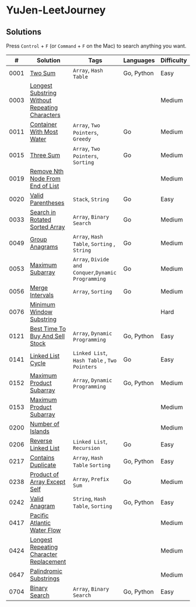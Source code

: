 # YuJen-LeetJourney



## Solutions

Press `Control` + `F` (or `Command` + `F` on the Mac) to search anything you want.

| #    | Solution                                                                                         | Tags                                      |  Languages | Difficulty |
| ---- | ------------------------------------------------------------------------------------------------ | ----------------------------------------- | ---------- | ---------- |
| 0001 | [Two Sum](./Easy/1_Two_Sum/)                                             | `Array`, `Hash Table`                         |  Go, Python | Easy       |
| 0003 | [Longest Substring Without Repeating Characters](./Medium/3_Longest_Substring_Without_Repeating_Characters/)                     |           |    | Medium       |
| 0011 | [Container With Most Water](./Medium/11_Container_With_Most_Water/)                   | `Array`, `Two Pointers`, `Greedy`                  | Go  | Medium       |
| 0015 | [Three Sum](./Medium/15_3Sum/)                                                         | `Array`, `Two Pointers`, `Sorting`                   |  Go  | Medium       |
| 0019 | [Remove Nth Node From End of List](./Medium/19_Remove_Nth_Node_From_End_of_List/)                     |           |    | Medium       |
| 0020 | [Valid Parentheses](./Easy/20_Valid_Parentheses/)                                                         | `Stack`, `String`                          |  Go  | Easy       |
| 0033 | [Search in Rotated Sorted Array](./Medium/33_Search_in_Rotated_Sorted_Array/)                     | `Array`, `Binary Search`                          | Go  | Medium       |
| 0049 | [Group Anagrams](./Medium/49_Group_Anagrams/)                          | `Array`, `Hash Table`, `Sorting` , `String`                        |  Go  | Medium       |
| 0053 | [Maximum Subarray](./Medium/53_Maximum_Subarray/)                          | `Array`, `Divide and Conquer`,`Dynamic Programming`                          |  Go  | Medium       |
| 0056 | [Merge Intervals](./Medium/56_Merge_Intervals/)                          | `Array`, `Sorting`                          |  Go  | Medium       |
| 0076 | [Minimum Window Substring](./Hard/76_Minimum_Window_Substring/)                     |           |    | Hard       |
| 0121 | [Best Time To Buy And Sell Stock](./Easy/121_Best_Time_To_Buy_And_Sell_Stock/)              | `Array`, `Dynamic Programming`                         |  Go, Python | Easy       |
| 0141 | [Linked List Cycle](./Easy/Linked_List_Cycle/)                                  | `Linked List`, `Hash Table`  , `Two Pointers`                  | Go  | Easy       |
| 0152 | [Maximum Product Subarray](./Medium/152_Maximum_Product_Subarray/)                                  | `Array`, `Dynamic Programming`           |  Go, Python   | Medium       |
| 0153 | [Maximum Product Subarray](./Medium/153_Find_Minimum_in_Rotated_Sorted_Array/)                     |           |    | Medium       |
| 0200 | [Number of Islands](./Medium/200_Number_of_Islands/)                     |           |    | Medium       |
| 0206 | [Reverse Linked List](./Easy/Reverse_Linked_List/)                                  | `Linked List`, `Recursion`                        | Go   | Easy       |
| 0217 | [Contains Duplicate](./Easy/217_Contains_Duplicate/)                                  | `Array`, `Hash Table` `Sorting`                         |  Go, Python | Easy       |
| 0238 | [Product of Array Except Self](./Medium/238_Product_of_Array_Except_Self/)                       | `Array`, `Prefix Sum`                     |  Go  | Medium       |
| 0242 | [Valid Anagram](./Easy/242_Valid_Anagram/)                                          | `String`, `Hash Table`, `Sorting`                        |  Go, Python | Easy       |
| 0417 | [Pacific Atlantic Water Flow](./Medium/417_Pacific_Atlantic_Water_Flow/)                     |           |    | Medium       |
| 0424 | [Longest Repeating Character Replacement](./Medium/424_Longest_Repeating_Character_Replacement/)                     |           |    | Medium       |
| 0647 | [Palindromic Substrings](./Medium/647_Palindromic_Substrings/)                     |           |    | Medium       |
| 0704 | [Binary Search](./Easy/704_Binary_Search/)                  | `Array`, `Binary Search`          |  Go, Python | Easy       |